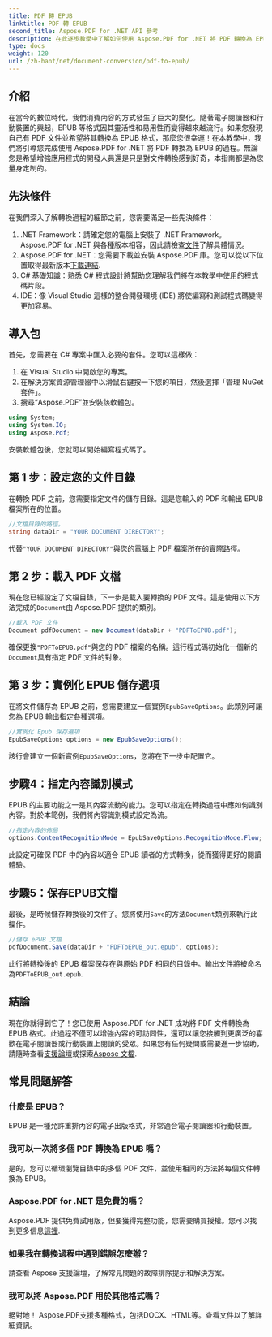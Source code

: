 ```yaml
---
title: PDF 轉 EPUB
linktitle: PDF 轉 EPUB
second_title: Aspose.PDF for .NET API 參考
description: 在此逐步教學中了解如何使用 Aspose.PDF for .NET 將 PDF 轉換為 EPUB。非常適合開發人員和內容創作者。
type: docs
weight: 120
url: /zh-hant/net/document-conversion/pdf-to-epub/
---
```

## 介紹

在當今的數位時代，我們消費內容的方式發生了巨大的變化。隨著電子閱讀器和行動裝置的興起，EPUB 等格式因其靈活性和易用性而變得越來越流行。如果您發現自己有 PDF 文件並希望將其轉換為 EPUB 格式，那麼您很幸運！在本教學中，我們將引導您完成使用 Aspose.PDF for .NET 將 PDF 轉換為 EPUB 的過程。無論您是希望增強應用程式的開發人員還是只是對文件轉換感到好奇，本指南都是為您量身定制的。

## 先決條件

在我們深入了解轉換過程的細節之前，您需要滿足一些先決條件：

1.  .NET Framework：請確定您的電腦上安裝了 .NET Framework。 Aspose.PDF for .NET 與各種版本相容，因此請檢查[文件](https://reference.aspose.com/pdf/net/)了解具體情況。
2.  Aspose.PDF for .NET：您需要下載並安裝 Aspose.PDF 庫。您可以從以下位置取得最新版本[下載連結](https://releases.aspose.com/pdf/net/).
3. C# 基礎知識：熟悉 C# 程式設計將幫助您理解我們將在本教學中使用的程式碼片段。
4. IDE：像 Visual Studio 這樣的整合開發環境 (IDE) 將使編寫和測試程式碼變得更加容易。

## 導入包

首先，您需要在 C# 專案中匯入必要的套件。您可以這樣做：

1. 在 Visual Studio 中開啟您的專案。
2. 在解決方案資源管理器中以滑鼠右鍵按一下您的項目，然後選擇「管理 NuGet 套件」。
3. 搜尋“Aspose.PDF”並安裝該軟體包。

```csharp
using System;
using System.IO;
using Aspose.Pdf;
```

安裝軟體包後，您就可以開始編寫程式碼了。

## 第 1 步：設定您的文件目錄

在轉換 PDF 之前，您需要指定文件的儲存目錄。這是您輸入的 PDF 和輸出 EPUB 檔案所在的位置。

```csharp
//文檔目錄的路徑。
string dataDir = "YOUR DOCUMENT DIRECTORY";
```

代替`"YOUR DOCUMENT DIRECTORY"`與您的電腦上 PDF 檔案所在的實際路徑。

## 第 2 步：載入 PDF 文檔

現在您已經設定了文檔目錄，下一步是載入要轉換的 PDF 文件。這是使用以下方法完成的`Document`由 Aspose.PDF 提供的類別。

```csharp
//載入 PDF 文件
Document pdfDocument = new Document(dataDir + "PDFToEPUB.pdf");
```

確保更換`"PDFToEPUB.pdf"`與您的 PDF 檔案的名稱。這行程式碼初始化一個新的`Document`具有指定 PDF 文件的對象。

## 第 3 步：實例化 EPUB 儲存選項

在將文件儲存為 EPUB 之前，您需要建立一個實例`EpubSaveOptions`。此類別可讓您為 EPUB 輸出指定各種選項。

```csharp
//實例化 Epub 保存選項
EpubSaveOptions options = new EpubSaveOptions();
```

該行會建立一個新實例`EpubSaveOptions`，您將在下一步中配置它。

## 步驟4：指定內容識別模式

EPUB 的主要功能之一是其內容流動的能力。您可以指定在轉換過程中應如何識別內容。對於本範例，我們將內容識別模式設定為流。

```csharp
//指定內容的佈局
options.ContentRecognitionMode = EpubSaveOptions.RecognitionMode.Flow;
```

此設定可確保 PDF 中的內容以適合 EPUB 讀者的方式轉換，從而獲得更好的閱讀體驗。

## 步驟5：保存EPUB文檔

最後，是時候儲存轉換後的文件了。您將使用`Save`的方法`Document`類別來執行此操作。

```csharp
//儲存 ePUB 文檔
pdfDocument.Save(dataDir + "PDFToEPUB_out.epub", options);
```

此行將轉換後的 EPUB 檔案保存在與原始 PDF 相同的目錄中。輸出文件將被命名為`PDFToEPUB_out.epub`.

## 結論

現在你就得到它了！您已使用 Aspose.PDF for .NET 成功將 PDF 文件轉換為 EPUB 格式。此過程不僅可以增強內容的可訪問性，還可以讓您接觸到更廣泛的喜歡在電子閱讀器或行動裝置上閱讀的受眾。如果您有任何疑問或需要進一步協助，請隨時查看[支援論壇](https://forum.aspose.com/c/pdf/10)或探索[Aspose 文檔](https://reference.aspose.com/pdf/net/).

## 常見問題解答

### 什麼是 EPUB？
EPUB 是一種允許重排內容的電子出版格式，非常適合電子閱讀器和行動裝置。

### 我可以一次將多個 PDF 轉換為 EPUB 嗎？
是的，您可以循環瀏覽目錄中的多個 PDF 文件，並使用相同的方法將每個文件轉換為 EPUB。

### Aspose.PDF for .NET 是免費的嗎？
 Aspose.PDF 提供免費試用版，但要獲得完整功能，您需要購買授權。您可以找到更多信息[這裡](https://purchase.aspose.com/buy).

### 如果我在轉換過程中遇到錯誤怎麼辦？
請查看 Aspose 支援論壇，了解常見問題的故障排除提示和解決方案。

### 我可以將 Aspose.PDF 用於其他格式嗎？
絕對地！ Aspose.PDF支援多種格式，包括DOCX、HTML等。查看文件以了解詳細資訊。